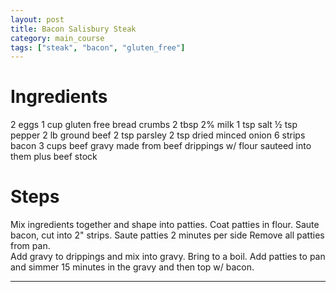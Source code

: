```yaml
---
layout: post
title: Bacon Salisbury Steak
category: main_course
tags: ["steak", "bacon", "gluten_free"]
---
```


# Ingredients
2	eggs
1	cup gluten free bread crumbs 
2	tbsp 2% milk
1	tsp salt
½	tsp pepper
2	lb ground beef
2	tsp parsley
2	tsp dried minced onion
6	strips bacon
3	cups beef gravy made from beef drippings w/ flour sauteed into them plus beef stock
# Steps
Mix ingredients together and shape into patties.
Coat patties in flour.
Saute bacon, cut into 2" strips.
Saute patties 2 minutes per side
Remove all patties from pan.  
Add gravy to drippings and mix into gravy.  Bring to a boil.
Add patties to pan and simmer 15 minutes in the gravy and then top w/ bacon.

---
